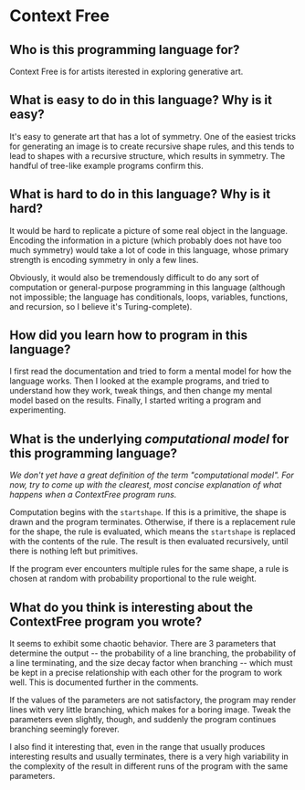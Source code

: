 # Context Free

##  Who is this programming language for?

Context Free is for artists iterested in exploring generative art.

## What is easy to do in this language? Why is it easy?

It's easy to generate art that has a lot of symmetry. One of the easiest tricks
for generating an image is to create recursive shape rules, and this tends to
lead to shapes with a recursive structure, which results in symmetry. The
handful of tree-like example programs confirm this.

## What is hard to do in this language? Why is it hard?

It would be hard to replicate a picture of some real object in the language.
Encoding the information in a picture (which probably does not have too much
symmetry) would take a lot of code in this language, whose primary strength is
encoding symmetry in only a few lines.

Obviously, it would also be tremendously difficult to do any sort of
computation or general-purpose programming in this language (although not
impossible; the language has conditionals, loops, variables, functions, and
recursion, so I believe it's Turing-complete).

## How did you learn how to program in this language?
I first read the documentation and tried to form a mental model for how the
language works. Then I looked at the example programs, and tried to understand
how they work, tweak things, and then change my mental model based on the
results. Finally, I started writing a program and experimenting.

## What is the underlying _computational model_ for this programming language? 
_We don't yet have a great definition of the term "computational model". 
For now, try to come up with the clearest, most concise explanation of what 
happens when a ContextFree program runs._

Computation begins with the `startshape`. If this is a primitive, the shape is
drawn and the program terminates. Otherwise, if there is a replacement rule for
the shape, the rule is evaluated, which means the `startshape` is replaced with
the contents of the rule. The result is then evaluated recursively, until there
is nothing left but primitives.

If the program ever encounters multiple rules for the same shape, a rule is
chosen at random with probability proportional to the rule weight.

## What do you think is interesting about the ContextFree program you wrote?

It seems to exhibit some chaotic behavior. There are 3 parameters that
determine the output -- the probability of a line branching, the probability
of a line terminating, and the size decay factor when branching -- which must
be kept in a precise relationship with each other for the program to work well.
This is documented further in the comments.

If the values of the parameters are not satisfactory, the program may render
lines with very little branching, which makes for a boring image. Tweak the
parameters even slightly, though, and suddenly the program continues branching
seemingly forever.

I also find it interesting that, even in the range that usually produces
interesting results and usually terminates, there is a very high variability
in the complexity of the result in different runs of the program with the same
parameters.
